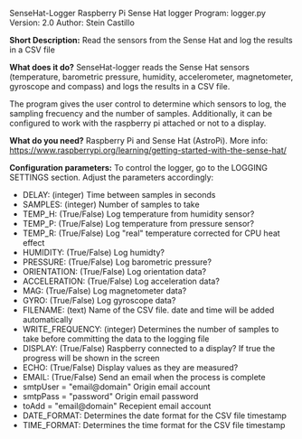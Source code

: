 SenseHat-Logger
Raspberry Pi Sense Hat logger
Program: logger.py
Version: 2.0
Author: Stein Castillo

**Short Description:**
Read the sensors from the Sense Hat and log the results in a CSV file

**What does it do?**
SenseHat-logger reads the Sense Hat sensors (temperature, barometric pressure, humidity, accelerometer, magnetometer, gyroscope and compass) and logs the results in a CSV file. 

The program gives the user control to determine which sensors to log, the sampling frecuency and the number of samples. Additionally, it can be configured to work with the raspberry pi attached or not to a display.

**What do you need?**
Raspberry Pi and Sense Hat (AstroPi). 
More info: https://www.raspberrypi.org/learning/getting-started-with-the-sense-hat/

**Configuration parameters:**
To control the logger, go to the LOGGING SETTINGS section. Adjust the parameters accordingly:

* DELAY: (integer) Time between samples in seconds
* SAMPLES: (integer) Number of samples to take
* TEMP_H: (True/False) Log temperature from humidity sensor?
* TEMP_P: (True/False) Log temperature from pressure sensor?
* TEMP_R: (True/False) Log "real" temperature corrected for CPU heat effect
* HUMIDITY: (True/False) Log humidty?
* PRESSURE: (True/False) Log barometric pressure?
* ORIENTATION: (True/False) Log orientation data?
* ACCELERATION: (True/False) Log acceleration data?
* MAG: (True/False) Log magnetometer data?
* GYRO: (True/False) Log gyroscope data?
* FILENAME: (text) Name of the CSV file. date and time will be added automatically
* WRITE_FREQUENCY: (integer) Determines the number of samples to take before committing the data to the logging file
* DISPLAY: (True/False) Raspberry connected to a display? If true the progress will be shown in the screen
* ECHO: (True/False) Display values as they are measured?
* EMAIL: (True/False) Send an email when the process is complete
* smtpUser = "email@domain"   Origin email account
* smtpPass = "password"       Origin email password
* toAdd = "email@domain"      Recepient email account
* DATE_FORMAT: Determines the date format for the CSV file timestamp
* TIME_FORMAT: Determines the time format for the CSV file timestamp



